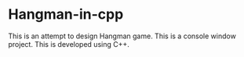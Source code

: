 # Hangman-in-cpp
This is an attempt to design Hangman game. This is a console window project.
This is developed using C++.
